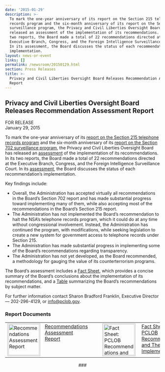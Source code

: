 ```yaml
---
date: '2015-01-29'
description: >-
  To mark the one-year anniversary of its report on the Section 215 telephone
  records program and the six-month anniversary of its report on the Section 702
  surveillance program, the Privacy and Civil Liberties Oversight Board has
  released an assessment of the implementation of its recommendations. In its
  two reports, the Board made a total of 22 recommendations directed at the
  Executive Branch, Congress, and the Foreign Intelligence Surveillance Court.
  In its assessment, the Board discusses the status of each recommendation’s
  implementation.
layout: news-or-event
links: []
permalink: /newsroom/20150129.html
section: Press Releases
title: >-
  Privacy and Civil Liberties Oversight Board Releases Recommendation Assessment
  Report
---
```

## Privacy and Civil Liberties Oversight Board Releases Recommendation Assessment Report

FOR RELEASE  
January 29, 2015

To mark the one-year anniversary of its [report on the Section 215 telephone records program]({{site.baseurl}}/library/215-Report_on_the_Telephone_Records_Program.pdf) and the six-month anniversary of its [report on the Section 702 surveillance program]({{site.baseurl}}/library/702-Report.pdf), the Privacy and Civil Liberties Oversight Board has released an [assessment]({{site.baseurl}}/library/Recommendations_Assessment-Report.pdf) of the implementation of its recommendations. In its two reports, the Board made a total of 22 recommendations directed at the Executive Branch, Congress, and the Foreign Intelligence Surveillance Court. In its [assessment]({{site.baseurl}}/library/Recommendations_Assessment-Report.pdf), the Board discusses the status of each recommendation’s implementation.

Key findings include:

*   Overall, the Administration has accepted virtually all recommendations in the Board’s Section 702 report and has made substantial progress toward implementing many of them, while also accepting most of the recommendations in the Board’s Section 215 report.
*   The Administration has not implemented the Board’s recommendation to halt the NSA’s telephone records program, which it could do at any time without congressional involvement. Instead, the Administration has continued the program, with modifications, while seeking legislation to create a new system for government access to telephone records under Section 215.
*   The Administration has made substantial progress in implementing some of the Board’s recommendations regarding transparency.
*   The Administration has not yet developed, as the Board recommended, a methodology for gauging the value of its counterterrorism programs.

The Board’s assessment includes a [Fact Sheet]({{site.baseurl}}/library/Recommendations_Assessment-FactSheet.pdf), which provides a concise summary of the Board’s conclusions about the implementation of its recommendations, and a [Table]({{site.baseurl}}/library/Recommendations_Assessment-FactSheet.pdf) summarizing the Board’s recommendations by subject matter.

For further information contact Sharon Bradford Franklin, Executive Director — 202-296-4129, or info@pclob.gov.

### Report Documents

<table>

<tbody>

<tr>

<td><a href="{{site.baseurl}}/library/Recommendations_Assessment-Report.pdf"><img style="width: 100px; padding: 2px; margin-right: 4px; border:  1px solid #AAA;" src="{{site.baseurl}}/assets/img/coversheets/recommendations-assessment-report.png" alt="Recommendations Assessment Report"></a></td>

<td style="width: 150px; text-align: left; vertical-align: top; padding-left: 3px; top; padding-right:  40px;"><a href="{{site.baseurl}}/library/Recommendations_Assessment-Report.pdf">Recommendations Assessment Report</a></td>

<td><a href="{{site.baseurl}}/library/Recommendations_Assessment-FactSheet.pdf"><img style="width: 100px; padding: 2px; margin-right: 4px; padding-left: 3px; border:  1px solid #AAA;" src="{{site.baseurl}}/assets/img/coversheets/recommendations-assessment-factsheet.png" alt="Fact Sheet: PCLOB Recommendations and Their Implementation"></a></td>

<td style="width: 150px; text-align: left; vertical-align: top;"><a href="{{site.baseurl}}/library/Recommendations_Assessment-FactSheet.pdf">Fact Sheet: PCLOB Recommendations and Their Implementation</a></td>

</tr>

</tbody>

</table>

<center>###</center>
